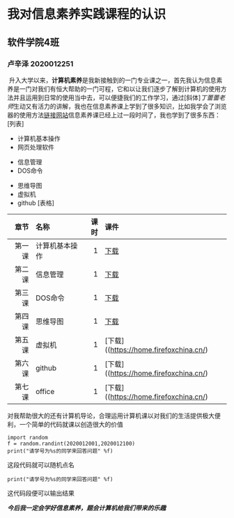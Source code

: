 # 我对信息素养实践课程的认识   
## 软件学院4班  
### 卢辛泽 2020012251  
&nbsp;升入大学以来，**计算机素养**是我新接触到的一门专业课之一，首先我认为信息素养是一门对我们有恒大帮助的一门可程，它和以让我们逐步了解到计算机的使用方法并且运用到日常的使用当中去，可以便捷我们的工作学习，通过[斜体]*丁蕾蕾老师*生动又有活力的讲解，我也在信息素养课上学到了很多知识，比如我学会了浏览器的使用方法[链接网站](https://home.firefoxchina.cn/)信息素养课已经上过一段时间了，我也学到了很多东西：
[列表]  
- 计算机基本操作
- 网页处理软件
+ 信息管理
+ DOS命令
* 思维导图
* 虚拟机
* github
[表格]

|章节|名称|课时|课件|
|-:|:-|-:|:-|
|第一课|计算机基本操作|1|[下载](https://home.firefoxchina.cn/)|
|第二课|信息管理|1|[下载](https://home.firefoxchina.cn/)|
|第三课|DOS命令|1|[下载](https://home.firefoxchina.cn/)|
|第四课|思维导图|1|[下载](https://home.firefoxchina.cn/)|
|第五课|虚拟机|1|[下载]((https://home.firefoxchina.cn/)|
|第六课|github|1|[下载]((https://home.firefoxchina.cn/)|
|第七课|office|1|[下载]((https://home.firefoxchina.cn/)|

对我帮助很大的还有计算机导论，合理运用计算机课以对我们的生活提供极大便利，一个简单的代码就课以创造很大的价值

```
import random
f = random.randint(2020012001,2020012100)
print("请学号为%s的同学来回答问题" %f)
```
这段代码就可以随机点名
```
print("请学号为%s的同学来回答问题" %f)
```
这代码段便可以输出结果

***今后我一定会学好信息素养，题会计算机给我们带来的乐趣***


